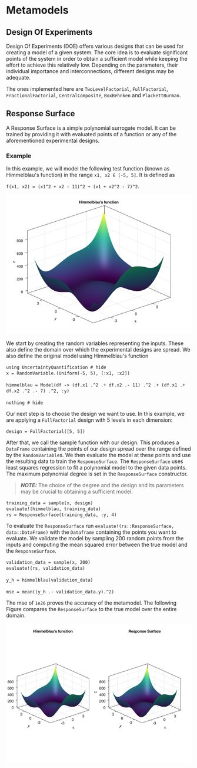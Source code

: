 # Metamodels

## Design Of Experiments

Design Of Experiments (DOE) offers various designs that can be used for creating a model of a given system. The core idea is to evaluate significant points of the system in order to obtain a sufficient model while keeping the effort to achieve this relatively low. Depending on the parameters, their individual importance and interconnections, different designs may be adequate.

The ones implemented here are `TwoLevelFactorial`, `FullFactorial`, `FractionalFactorial`, `CentralComposite`, `BoxBehnken` and `PlackettBurman`.

## Response Surface

A Response Surface is a simple polynomial surrogate model. It can be trained by providing it with evaluated points of a function or any of the aforementioned experimental designs.

### Example

In this example, we will model the following test function (known as Himmelblau's function) in the range ``x1, x2 ∈ [-5, 5]``. It is defined as

``f(x1, x2) = (x1^2 + x2 - 11)^2 + (x1 + x2^2 - 7)^2``.

![Image](metamodels_himmelblau.png)

We start by creating the random variables representing the inputs. These also define the domain over which the experimental designs are spread. We also define the original model using Himmelblau's function

```@example himmelblau
using UncertaintyQuantification # hide
x = RandomVariable.(Uniform(-5, 5), [:x1, :x2])

himmelblau = Model(df -> (df.x1 .^2 .+ df.x2 .- 11) .^2 .+ (df.x1 .+ df.x2 .^2 .- 7) .^2, :y)

nothing # hide
```

Our next step is to choose the design we want to use. In this example, we are applying a `FullFactorial` design with 5 levels in each dimension:

```@example himmelblau
design = FullFactorial([5, 5])
```

After that, we call the sample function with our design. This produces a `DataFrame` containing the points of our design spread over the range defined by the `RandomVariable`s. We then evaluate the model at these points and use the resulting data to train the `ResponseSurface`. The `ResponseSurface` uses least squares regression to fit a polynomial model to the given data points. The maximum polynomial degree is set in the `ResponseSurface` constructor.

> **_NOTE:_** The choice of the degree and the design and its parameters may be crucial to obtaining a sufficient model.

```@example himmelblau
training_data = sample(x, design)
evaluate!(himmelblau, training_data)
rs = ResponseSurface(training_data, :y, 4)
```

To evaluate the `ResponseSurface` run `evaluate!(rs::ResponseSurface, data::DataFrame)` with the `Dataframe` containing the points you want to evaluate. We validate the model by sampling 200 random points from the inputs and computing the mean squared error between the true model and the `ResponseSurface`.

```@example himmelblau
validation_data = sample(x, 200)
evaluate!(rs, validation_data)

y_h = himmelblau(validation_data)

mse = mean((y_h .- validation_data.y).^2)
```

The mse of ``1e26`` proves the accuracy of the metamodel. The following Figure compares the `ResponseSurface` to the true model over the entire domain.

![Image](metamodels_rs.png)

